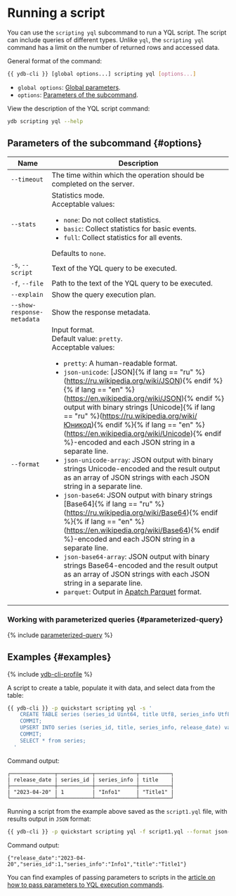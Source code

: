 # Running a script

You can use the `scripting yql` subcommand to run a YQL script. The script can include queries of different types. Unlike `yql`, the `scripting yql` command has a limit on the number of returned rows and accessed data.

General format of the command:

```bash
{{ ydb-cli }} [global options...] scripting yql [options...]
```

* `global options`: [Global parameters](commands/global-options.md).
* `options`: [Parameters of the subcommand](#options).

View the description of the YQL script command:

```bash
ydb scripting yql --help
```

## Parameters of the subcommand {#options}

| Name | Description |
---|---
| `--timeout` | The time within which the operation should be completed on the server. |
| `--stats` | Statistics mode.<br>Acceptable values:<ul><li>`none`: Do not collect statistics.</li><li>`basic`: Collect statistics for basic events.</li><li>`full`: Collect statistics for all events.</li></ul>Defaults to `none`. |
| `-s`, `--script` | Text of the YQL query to be executed. |
| `-f`, `--file` | Path to the text of the YQL query to be executed. |
| `--explain` | Show the query execution plan. |
| `--show-response-metadata` | Show the response metadata. |
| `--format` | Input format.<br>Default value: `pretty`.<br>Acceptable values:<ul><li>`pretty`: A human-readable format.</li><li>`json-unicode`: [JSON]{% if lang == "ru" %}(https://ru.wikipedia.org/wiki/JSON){% endif %}{% if lang == "en" %}(https://en.wikipedia.org/wiki/JSON){% endif %} output with binary strings [Unicode]{% if lang == "ru" %}(https://ru.wikipedia.org/wiki/Юникод){% endif %}{% if lang == "en" %}(https://en.wikipedia.org/wiki/Unicode){% endif %}-encoded and each JSON string in a separate line.</li><li>`json-unicode-array`: JSON output with binary strings Unicode-encoded and the result output as an array of JSON strings with each JSON string in a separate line.</li><li>`json-base64`: JSON output with binary strings [Base64]{% if lang == "ru" %}(https://ru.wikipedia.org/wiki/Base64){% endif %}{% if lang == "en" %}(https://en.wikipedia.org/wiki/Base64){% endif %}-encoded and each JSON string in a separate line.</li><li>`json-base64-array`: JSON output with binary strings Base64-encoded and the result output as an array of JSON strings with each JSON string in a separate line.</li><li>`parquet`: Output in [Apatch Parquet](https://parquet.apache.org/docs/) format.</li></ul> |

### Working with parameterized queries {#parameterized-query}

{% include [parameterized-query](../../_includes/parameterized-query.md) %}

## Examples {#examples}

{% include [ydb-cli-profile](../../_includes/ydb-cli-profile.md) %}

A script to create a table, populate it with data, and select data from the table:

```bash
{{ ydb-cli }} -p quickstart scripting yql -s '
    CREATE TABLE series (series_id Uint64, title Utf8, series_info Utf8, release_date Date, PRIMARY KEY (series_id));
    COMMIT;
    UPSERT INTO series (series_id, title, series_info, release_date) values (1, "Title1", "Info1", Cast("2023-04-20" as Date));
    COMMIT;
    SELECT * from series;
  '
```

Command output:

```text
┌──────────────┬───────────┬─────────────┬──────────┐
| release_date | series_id | series_info | title    |
├──────────────┼───────────┼─────────────┼──────────┤
| "2023-04-20" | 1         | "Info1"     | "Title1" |
└──────────────┴───────────┴─────────────┴──────────┘
```

Running a script from the example above saved as the `script1.yql` file, with results output in `JSON` format:

```bash
{{ ydb-cli }} -p quickstart scripting yql -f script1.yql --format json-unicode
```

Command output:

```text
{"release_date":"2023-04-20","series_id":1,"series_info":"Info1","title":"Title1"}
```

You can find examples of passing parameters to scripts in the [article on how to pass parameters to YQL execution commands](parameterized-queries-cli.md).

